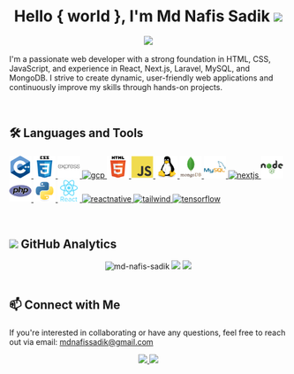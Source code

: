 <div align="center">
  <h1>
    Hello { world },  I'm Md Nafis Sadik
    <img src="https://media.giphy.com/media/hvRJCLFzcasrR4ia7z/giphy.gif" width="28">
  </h1>
  <p>
    <img src="https://readme-typing-svg.herokuapp.com/?font=Fira+Sans&size=20&pause=1000&color=teal&center=true&random=false&width=435&lines=Web+Developer;Software+Engineer;Tech+Enthusiast;Continuous+Learner" />
  </p>
</div>

<p>
  I'm a passionate web developer with a strong foundation in HTML, CSS, JavaScript, and experience in React, Next.js, Laravel, MySQL, and MongoDB. I strive to create dynamic, user-friendly web applications and continuously improve my skills through hands-on projects.
</p><br/>

## <p align="left">🛠️ <b>Languages and Tools</b></p>
<p align="left"> <a href="https://www.w3schools.com/cpp/" target="_blank" rel="noreferrer"> <img src="https://raw.githubusercontent.com/devicons/devicon/master/icons/cplusplus/cplusplus-original.svg" alt="cplusplus" width="40" height="40"/> </a> <a href="https://www.w3schools.com/css/" target="_blank" rel="noreferrer"> <img src="https://raw.githubusercontent.com/devicons/devicon/master/icons/css3/css3-original-wordmark.svg" alt="css3" width="40" height="40"/> </a> <a href="https://expressjs.com" target="_blank" rel="noreferrer"> <img src="https://raw.githubusercontent.com/devicons/devicon/master/icons/express/express-original-wordmark.svg" alt="express" width="40" height="40"/> </a> <a href="https://cloud.google.com" target="_blank" rel="noreferrer"> <img src="https://www.vectorlogo.zone/logos/google_cloud/google_cloud-icon.svg" alt="gcp" width="40" height="40"/> </a>  <a href="https://www.w3.org/html/" target="_blank" rel="noreferrer"> <img src="https://raw.githubusercontent.com/devicons/devicon/master/icons/html5/html5-original-wordmark.svg" alt="html5" width="40" height="40"/> </a>  <a href="https://developer.mozilla.org/en-US/docs/Web/JavaScript" target="_blank" rel="noreferrer"> <img src="https://raw.githubusercontent.com/devicons/devicon/master/icons/javascript/javascript-original.svg" alt="javascript" width="40" height="40"/> </a> <a href="https://www.linux.org/" target="_blank" rel="noreferrer"> <img src="https://raw.githubusercontent.com/devicons/devicon/master/icons/linux/linux-original.svg" alt="linux" width="40" height="40"/> </a> <a href="https://www.mongodb.com/" target="_blank" rel="noreferrer"> <img src="https://raw.githubusercontent.com/devicons/devicon/master/icons/mongodb/mongodb-original-wordmark.svg" alt="mongodb" width="40" height="40"/> </a> <a href="https://www.mysql.com/" target="_blank" rel="noreferrer"> <img src="https://raw.githubusercontent.com/devicons/devicon/master/icons/mysql/mysql-original-wordmark.svg" alt="mysql" width="40" height="40"/> </a> <a href="https://nextjs.org/" target="_blank" rel="noreferrer"> <img src="https://cdn.worldvectorlogo.com/logos/nextjs-2.svg" alt="nextjs" width="40" height="40"/> </a> <a href="https://nodejs.org" target="_blank" rel="noreferrer"> <img src="https://raw.githubusercontent.com/devicons/devicon/master/icons/nodejs/nodejs-original-wordmark.svg" alt="nodejs" width="40" height="40"/> </a> <a href="https://www.php.net" target="_blank" rel="noreferrer"> <img src="https://raw.githubusercontent.com/devicons/devicon/master/icons/php/php-original.svg" alt="php" width="40" height="40"/> </a> <a href="https://www.python.org" target="_blank" rel="noreferrer"> <img src="https://raw.githubusercontent.com/devicons/devicon/master/icons/python/python-original.svg" alt="python" width="40" height="40"/> </a> <a href="https://reactjs.org/" target="_blank" rel="noreferrer"> <img src="https://raw.githubusercontent.com/devicons/devicon/master/icons/react/react-original-wordmark.svg" alt="react" width="40" height="40"/> </a> <a href="https://reactnative.dev/" target="_blank" rel="noreferrer"> <img src="https://reactnative.dev/img/header_logo.svg" alt="reactnative" width="40" height="40"/> </a> <a href="https://tailwindcss.com/" target="_blank" rel="noreferrer"> <img src="https://www.vectorlogo.zone/logos/tailwindcss/tailwindcss-icon.svg" alt="tailwind" width="40" height="40"/> </a> <a href="https://www.tensorflow.org" target="_blank" rel="noreferrer"> <img src="https://www.vectorlogo.zone/logos/tensorflow/tensorflow-icon.svg" alt="tensorflow" width="40" height="40"/> </a> </p><br/>

## <img src="https://media.giphy.com/media/iY8CRBdQXODJSCERIr/giphy.gif" width="25"> <b>GitHub Analytics</b>

<div align="center">
  <img src="https://github-readme-stats.vercel.app/api?username=md-nafis-sadik&theme=github_dark&hide_border=false&include_all_commits=false&count_private=false" alt="md-nafis-sadik" height="150px"/>
  <img src="https://github-readme-streak-stats.herokuapp.com/?user=md-nafis-sadik&theme=github_dark&hide_border=false" height="150px"/>
  <img src="https://github-readme-stats.vercel.app/api/top-langs/?username=md-nafis-sadik&theme=github_dark&hide_border=false&layout=compact" height="150px"/>
</div>



<br>

## <p align="left">📫 <b>Connect with Me</b></p>

<p align="left">
  If you're interested in collaborating or have any questions, feel free to reach out via email: <a href="mailto:mdnafissadik@gmail.com">mdnafissadik@gmail.com</a>
</p>

<p align="center">
  <a href="https://www.linkedin.com/in/mdnafissadik/">
    <img src="https://img.icons8.com/doodle/40/000000/linkedin--v2.png"/>
  </a>
  <a href="https://twitter.com/mdnafissadik">
    <img src="https://img.icons8.com/doodle/40/000000/twitter--v1.png"/>
  </a>
</p>
